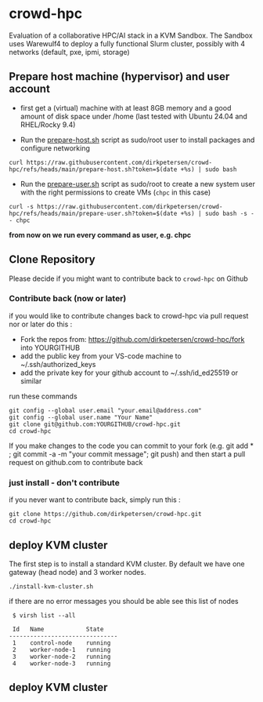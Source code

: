 # crowd-hpc
Evaluation of a collaborative HPC/AI stack in a KVM Sandbox. The Sandbox uses Warewulf4 to deploy a fully functional Slurm cluster, possibly with 4 networks (default, pxe, ipmi, storage)

## Prepare host machine (hypervisor) and user account

* first get a (virtual) machine with at least 8GB memory and a good amount of disk space under /home (last tested with Ubuntu 24.04 and RHEL/Rocky 9.4)

* Run the [prepare-host.sh](https://raw.githubusercontent.com/dirkpetersen/crowd-hpc/refs/heads/main/prepare-host.sh) script as sudo/root user to install packages and configure networking

```
curl https://raw.githubusercontent.com/dirkpetersen/crowd-hpc/refs/heads/main/prepare-host.sh?token=$(date +%s) | sudo bash
```

* Run the [prepare-user.sh](https://raw.githubusercontent.com/dirkpetersen/crowd-hpc/refs/heads/main/prepare-user.sh) script as sudo/root to create a new system user with the right permissions to create VMs (`chpc` in this case)

```
curl -s https://raw.githubusercontent.com/dirkpetersen/crowd-hpc/refs/heads/main/prepare-user.sh?token=$(date +%s) | sudo bash -s -- chpc
```

**from now on we run every command as user, e.g. chpc**

## Clone Repository 

Please decide if you might want to contribute back to `crowd-hpc` on Github 

### Contribute back (now or later)

if you would like to contribute changes back to crowd-hpc via pull request nor or later do this : 

- Fork the repos from: https://github.com/dirkpetersen/crowd-hpc/fork into YOURGITHUB
- add the public key from your VS-code machine to ~/.ssh/authorized_keys
- add the private key for your github account to ~/.ssh/id_ed25519 or similar 

run these commands 

```
git config --global user.email "your.email@address.com"
git config --global user.name "Your Name"
git clone git@github.com:YOURGITHUB/crowd-hpc.git
cd crowd-hpc
```

If you make changes to the code you can commit to your fork (e.g. git add * ; git commit -a -m "your commit message";  git push) and then start a pull request on github.com to contribute back 

### just install - don't contribute 

if you never want to contribute back, simply run this : 

```
git clone https://github.com/dirkpetersen/crowd-hpc.git
cd crowd-hpc
```

## deploy KVM cluster 

The first step is to install a standard KVM cluster. By default we have one gateway (head node) and 3 worker nodes. 

```
./install-kvm-cluster.sh
```

if there are no error messages you should be able see this list of nodes

```
 $ virsh list --all

 Id   Name            State
-------------------------------
 1    control-node    running
 2    worker-node-1   running
 3    worker-node-2   running
 4    worker-node-3   running
```

## deploy KVM cluster 